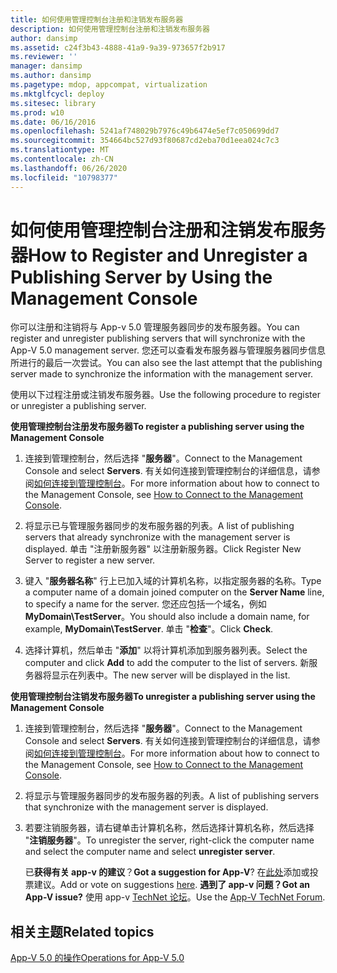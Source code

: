 ```yaml
---
title: 如何使用管理控制台注册和注销发布服务器
description: 如何使用管理控制台注册和注销发布服务器
author: dansimp
ms.assetid: c24f3b43-4888-41a9-9a39-973657f2b917
ms.reviewer: ''
manager: dansimp
ms.author: dansimp
ms.pagetype: mdop, appcompat, virtualization
ms.mktglfcycl: deploy
ms.sitesec: library
ms.prod: w10
ms.date: 06/16/2016
ms.openlocfilehash: 5241af748029b7976c49b6474e5ef7c050699dd7
ms.sourcegitcommit: 354664bc527d93f80687cd2eba70d1eea024c7c3
ms.translationtype: MT
ms.contentlocale: zh-CN
ms.lasthandoff: 06/26/2020
ms.locfileid: "10798377"
---
```

# <span data-ttu-id="48ae9-103">如何使用管理控制台注册和注销发布服务器</span><span class="sxs-lookup"><span data-stu-id="48ae9-103">How to Register and Unregister a Publishing Server by Using the Management Console</span></span>


<span data-ttu-id="48ae9-104">你可以注册和注销将与 App-v 5.0 管理服务器同步的发布服务器。</span><span class="sxs-lookup"><span data-stu-id="48ae9-104">You can register and unregister publishing servers that will synchronize with the App-V 5.0 management server.</span></span> <span data-ttu-id="48ae9-105">您还可以查看发布服务器与管理服务器同步信息所进行的最后一次尝试。</span><span class="sxs-lookup"><span data-stu-id="48ae9-105">You can also see the last attempt that the publishing server made to synchronize the information with the management server.</span></span>

<span data-ttu-id="48ae9-106">使用以下过程注册或注销发布服务器。</span><span class="sxs-lookup"><span data-stu-id="48ae9-106">Use the following procedure to register or unregister a publishing server.</span></span>

**<span data-ttu-id="48ae9-107">使用管理控制台注册发布服务器</span><span class="sxs-lookup"><span data-stu-id="48ae9-107">To register a publishing server using the Management Console</span></span>**

1.  <span data-ttu-id="48ae9-108">连接到管理控制台，然后选择 "**服务器**"。</span><span class="sxs-lookup"><span data-stu-id="48ae9-108">Connect to the Management Console and select **Servers**.</span></span> <span data-ttu-id="48ae9-109">有关如何连接到管理控制台的详细信息，请参阅[如何连接到管理控制台](how-to-connect-to-the-management-console-beta.md)。</span><span class="sxs-lookup"><span data-stu-id="48ae9-109">For more information about how to connect to the Management Console, see [How to Connect to the Management Console](how-to-connect-to-the-management-console-beta.md).</span></span>

2.  <span data-ttu-id="48ae9-110">将显示已与管理服务器同步的发布服务器的列表。</span><span class="sxs-lookup"><span data-stu-id="48ae9-110">A list of publishing servers that already synchronize with the management server is displayed.</span></span> <span data-ttu-id="48ae9-111">单击 "注册新服务器" 以注册新服务器。</span><span class="sxs-lookup"><span data-stu-id="48ae9-111">Click Register New Server to register a new server.</span></span>

3.  <span data-ttu-id="48ae9-112">键入 "**服务器名称**" 行上已加入域的计算机名称，以指定服务器的名称。</span><span class="sxs-lookup"><span data-stu-id="48ae9-112">Type a computer name of a domain joined computer on the **Server Name** line, to specify a name for the server.</span></span> <span data-ttu-id="48ae9-113">您还应包括一个域名，例如**MyDomain\\TestServer**。</span><span class="sxs-lookup"><span data-stu-id="48ae9-113">You should also include a domain name, for example, **MyDomain\\TestServer**.</span></span> <span data-ttu-id="48ae9-114">单击 "**检查**"。</span><span class="sxs-lookup"><span data-stu-id="48ae9-114">Click **Check**.</span></span>

4.  <span data-ttu-id="48ae9-115">选择计算机，然后单击 "**添加**" 以将计算机添加到服务器列表。</span><span class="sxs-lookup"><span data-stu-id="48ae9-115">Select the computer and click **Add** to add the computer to the list of servers.</span></span> <span data-ttu-id="48ae9-116">新服务器将显示在列表中。</span><span class="sxs-lookup"><span data-stu-id="48ae9-116">The new server will be displayed in the list.</span></span>

**<span data-ttu-id="48ae9-117">使用管理控制台注销发布服务器</span><span class="sxs-lookup"><span data-stu-id="48ae9-117">To unregister a publishing server using the Management Console</span></span>**

1.  <span data-ttu-id="48ae9-118">连接到管理控制台，然后选择 "**服务器**"。</span><span class="sxs-lookup"><span data-stu-id="48ae9-118">Connect to the Management Console and select **Servers**.</span></span> <span data-ttu-id="48ae9-119">有关如何连接到管理控制台的详细信息，请参阅[如何连接到管理控制台](how-to-connect-to-the-management-console-beta.md)。</span><span class="sxs-lookup"><span data-stu-id="48ae9-119">For more information about how to connect to the Management Console, see [How to Connect to the Management Console](how-to-connect-to-the-management-console-beta.md).</span></span>

2.  <span data-ttu-id="48ae9-120">将显示与管理服务器同步的发布服务器的列表。</span><span class="sxs-lookup"><span data-stu-id="48ae9-120">A list of publishing servers that synchronize with the management server is displayed.</span></span>

3.  <span data-ttu-id="48ae9-121">若要注销服务器，请右键单击计算机名称，然后选择计算机名称，然后选择 "**注销服务器**"。</span><span class="sxs-lookup"><span data-stu-id="48ae9-121">To unregister the server, right-click the computer name and select the computer name and select **unregister server**.</span></span>

    <span data-ttu-id="48ae9-122">已**获得有关 app-v 的建议**？</span><span class="sxs-lookup"><span data-stu-id="48ae9-122">**Got a suggestion for App-V**?</span></span> <span data-ttu-id="48ae9-123">在[此处](http://appv.uservoice.com/forums/280448-microsoft-application-virtualization)添加或投票建议。</span><span class="sxs-lookup"><span data-stu-id="48ae9-123">Add or vote on suggestions [here](http://appv.uservoice.com/forums/280448-microsoft-application-virtualization).</span></span> **<span data-ttu-id="48ae9-124">遇到了 app-v 问题？</span><span class="sxs-lookup"><span data-stu-id="48ae9-124">Got an App-V issue?</span></span>** <span data-ttu-id="48ae9-125">使用 app-v [TechNet 论坛](https://social.technet.microsoft.com/Forums/home?forum=mdopappv)。</span><span class="sxs-lookup"><span data-stu-id="48ae9-125">Use the [App-V TechNet Forum](https://social.technet.microsoft.com/Forums/home?forum=mdopappv).</span></span>

## <span data-ttu-id="48ae9-126">相关主题</span><span class="sxs-lookup"><span data-stu-id="48ae9-126">Related topics</span></span>


[<span data-ttu-id="48ae9-127">App-V 5.0 的操作</span><span class="sxs-lookup"><span data-stu-id="48ae9-127">Operations for App-V 5.0</span></span>](operations-for-app-v-50.md)

 

 





